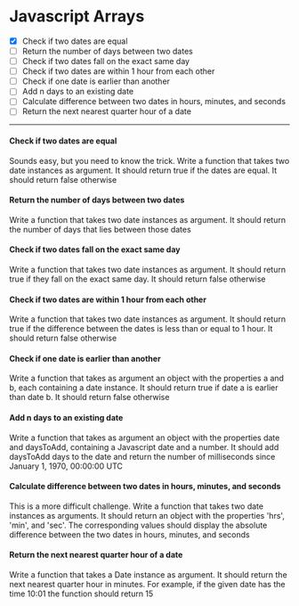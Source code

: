 # Javascript Arrays

- [x] Check if two dates are equal
- [ ] Return the number of days between two dates
- [ ] Check if two dates fall on the exact same day
- [ ] Check if two dates are within 1 hour from each other
- [ ] Check if one date is earlier than another
- [ ] Add n days to an existing date
- [ ] Calculate difference between two dates in hours, minutes, and seconds
- [ ] Return the next nearest quarter hour of a date

***

#### Check if two dates are equal
Sounds easy, but you need to know the trick. Write a function that takes two date instances as argument. It should return true if the dates are equal. It should return false otherwise

#### Return the number of days between two dates
Write a function that takes two date instances as argument. It should return the number of days that lies between those dates

#### Check if two dates fall on the exact same day
Write a function that takes two date instances as argument. It should return true if they fall on the exact same day. It should return false otherwise

#### Check if two dates are within 1 hour from each other
Write a function that takes two date instances as argument. It should return true if the difference between the dates is less than or equal to 1 hour. It should return false otherwise

#### Check if one date is earlier than another
Write a function that takes as argument an object with the properties a and b, each containing a date instance. It should return true if date a is earlier than date b. It should return false otherwise

#### Add n days to an existing date
Write a function that takes as argument an object with the properties date and daysToAdd, containing a Javascript date and a number. It should add daysToAdd days to the date and return the number of milliseconds since January 1, 1970, 00:00:00 UTC

#### Calculate difference between two dates in hours, minutes, and seconds
This is a more difficult challenge. Write a function that takes two date instances as arguments. It should return an object with the properties 'hrs', 'min', and 'sec'. The corresponding values should display the absolute difference between the two dates in hours, minutes, and seconds

#### Return the next nearest quarter hour of a date
Write a function that takes a Date instance as argument. It should return the next nearest quarter hour in minutes. For example, if the given date has the time 10:01 the function should return 15
